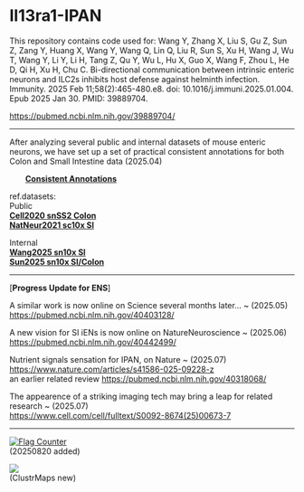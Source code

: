 # Il13ra1-IPAN

This repository contains code used for: Wang Y, Zhang X, Liu S, Gu Z, Sun Z, Zang Y, Huang X, Wang Y, Wang Q, Lin Q, Liu R, Sun S, Xu H, Wang J, Wu T, Wang Y, Li Y, Li H, Tang Z, Qu Y, Wu L, Hu X, Guo X, Wang F, Zhou L, He D, Qi H, Xu H, Chu C. Bi-directional communication between intrinsic enteric neurons and ILC2s inhibits host defense against helminth infection. Immunity. 2025 Feb 11;58(2):465-480.e8. doi: 10.1016/j.immuni.2025.01.004. Epub 2025 Jan 30. PMID: 39889704.
     
https://pubmed.ncbi.nlm.nih.gov/39889704/        
           
                      
***          
          
After analyzing several public and internal datasets of mouse enteric neurons, we have set up a set of practical consistent annotations for both Colon and Small Intestine data (2025.04)                
           
&emsp;&emsp;<a href="https://github.com/Ruismart/Il13ra1-IPAN/blob/main/Anno_consist.md" target="_blank">**Consistent Annotations**</a>
        
ref.datasets:          
Public       
[**Cell2020 snSS2 Colon**](https://pubmed.ncbi.nlm.nih.gov/32888429/)           
[**NatNeur2021 sc10x SI**](https://pubmed.ncbi.nlm.nih.gov/33288908/)       
                 
Internal          
[**Wang2025 sn10x SI**](https://pubmed.ncbi.nlm.nih.gov/39889704/)           
[**Sun2025 sn10x SI/Colon**](https://pubmed.ncbi.nlm.nih.gov/40178975/)
             

***          
[**Progress Update for ENS**]

A similar work is now online on Science several months later... ~ (2025.05)                  
https://pubmed.ncbi.nlm.nih.gov/40403128/            
                
A new vision for SI iENs is now online on NatureNeuroscience ~ (2025.06)        
https://pubmed.ncbi.nlm.nih.gov/40442499/              
               
Nutrient signals sensation for IPAN, on Nature ~ (2025.07)             
https://www.nature.com/articles/s41586-025-09228-z              
    an earlier related review https://pubmed.ncbi.nlm.nih.gov/40318068/               
               
The appearence of a striking imaging tech may bring a leap for related research ~ (2025.07)                  
https://www.cell.com/cell/fulltext/S0092-8674(25)00673-7                 
                   

***          
              
<a href="https://info.flagcounter.com/dnn8"><img src="https://s01.flagcounter.com/count2/dnn8/bg_FFFFFF/txt_000000/border_CCCCCC/columns_2/maxflags_10/viewers_0/labels_0/pageviews_0/flags_0/percent_0/" alt="Flag Counter" border="0"></a>               
(20250820 added)     
          
                            

<a href='https://mapmyvisitors.com/web/1byv3'  title='Visit tracker'><img src='https://mapmyvisitors.com/map.png?cl=ffffff&w=a&t=tt&d=lZMCxcLVLjbT7npcyuEuWIvFvXvi-7lhHj2q_nN5Z3c&co=2d78ad&ct=ffffff'/></a>          
(ClustrMaps new)

               
